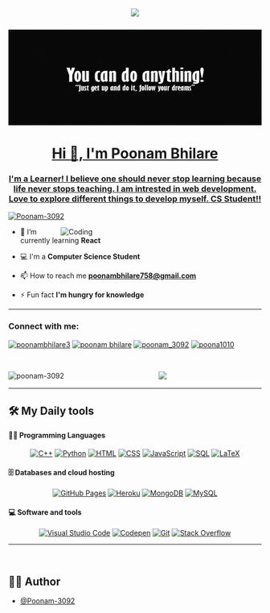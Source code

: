 <!-- Typing SVG -->
<h1 align="center">
  <a href="https://git.io/typing-svg">
    <img src="https://readme-typing-svg.herokuapp.com/?lines=Hey+Everyone+!+Welcome+To+My+Profile+!&center=true&size=30&width=800"]
  </a>
</h1>
<!-- ![Banner Image](./banner.jpg) -->
<img align="center" alt="Coding" width="1000" height="190" src="./banner.jpg">

<h1 align="center">Hi 👋, I'm Poonam Bhilare</h1>
<h3 align="center">I'm a Learner! I believe one should never stop learning because life never stops teaching. I am intrested in web development. Love to explore different things to develop myself. CS Student!!</h3>


<p align="left"> <img src="https://komarev.com/ghpvc/?username=Poonam-3092&label=Profile%20views&color=129e00&style=plastic" alt="Poonam-3092" /> </p>
<img align="right" alt="Coding" width="400" src="https://cdn.dribbble.com/users/2646423/screenshots/5507196/computer.gif">

  
 <!-- Ideas -->
 </a>

<!-- - 👨‍💻 You can also check out my portfolio at [https://khushboogoel01.github.io/](https://khushboogoel01.github.io/) -->
  
- 🌱 I’m currently learning **React**

- 💻 I'm a **Computer Science Student**

- 📫 How to reach me **poonambhilare758@gmail.com**

- ⚡ Fun fact **I'm hungry for knowledge**
---
<h3 align="left">Connect with me:</h3>
<p align="left">
<a href="https://twitter.com/poonambhilare3" target="blank"><img align="center" src="https://raw.githubusercontent.com/rahuldkjain/github-profile-readme-generator/master/src/images/icons/Social/twitter.svg" alt="poonambhilare3" height="30" width="40" /></a>
<a href="https://linkedin.com/in/poonam bhilare" target="blank"><img align="center" src="https://raw.githubusercontent.com/rahuldkjain/github-profile-readme-generator/master/src/images/icons/Social/linked-in-alt.svg" alt="poonam bhilare" height="30" width="40" /></a>
<a href="https://instagram.com/poonam_3092" target="blank"><img align="center" src="https://raw.githubusercontent.com/rahuldkjain/github-profile-readme-generator/master/src/images/icons/Social/instagram.svg" alt="poonam_3092" height="30" width="40" /></a>
<a href="https://www.leetcode.com/poona1010" target="blank"><img align="center" src="https://raw.githubusercontent.com/rahuldkjain/github-profile-readme-generator/master/src/images/icons/Social/leet-code.svg" alt="poona1010" height="30" width="40" /></a>
</p>
<br>


<p><img align="left" src="https://github-readme-stats.vercel.app/api/top-langs?username=Poonam-3092&show_icons=true&locale=en&layout=compact" alt="poonam-3092" /></p>


<!-- Trophies -->
<p align="center">
  <img alig src="https://github-profile-trophy.vercel.app/?username=Poonam-3092&row=1&column=5&rank=SSS,SS,S,AAA,AA,A,B,C,UNKNOWN,SECRET&theme=juicyfresh&no-bg=false&no-frame=false&margin-w=5&margin-h=0" />
</p>

---

<!-- <p>&nbsp;<img align="center" src="https://github-readme-stats.vercel.app/api?username=Poonam-3092&show_icons=true&locale=en" alt="Poonam-3092" /></p> -->



 <!-- Languages & Tools -->
## 🛠️ My Daily tools

#### 👨‍💻 Programming Languages

<p align="center">
    <!-- <a href="https://github.com/search?q=user%3ADenverCoder1+language%3Ac"><img alt="C" src="https://custom-icon-badges.herokuapp.com/badge/C-03599C.svg?logo=c-in-hexagon&logoColor=white"></a> -->
<!--   <a href="https://github.com/search?q=user%3ADenverCoder1+language%3AC"><img alt="C" src="https://img.shields.io/badge/C-00599C?style=for-the-badge&logo=c&logoColor=white"></a> -->
    <a href="https://github.com/search?q=user%3ADenverCoder1+language%3Acpp"><img alt="C++" src="https://custom-icon-badges.herokuapp.com/badge/C++-9C033A.svg?logo=cpp2&logoColor=white"></a>
    <a href="https://github.com/search?q=user%3ADenverCoder1+language%3Apython"><img alt="Python" src="https://img.shields.io/badge/Python-14354C.svg?logo=python&logoColor=white"></a>
    <a href="https://github.com/search?q=user%3ADenverCoder1+language%3Ahtml"><img alt="HTML" src="https://img.shields.io/badge/HTML-E34F26.svg?logo=html5&logoColor=white"></a>
    <a href="https://github.com/search?q=user%3ADenverCoder1+language%3Acss"><img alt="CSS" src="https://img.shields.io/badge/CSS-1572B6.svg?logo=css3&logoColor=white"></a>
    <a href="https://github.com/search?q=user%3ADenverCoder1+language%3Ajavascript"><img alt="JavaScript" src="https://img.shields.io/badge/JavaScript-F7DF1E.svg?logo=javascript&logoColor=black"></a>
    <a href="https://github.com/search?q=user%3ADenverCoder1+language%3Asql"><img alt="SQL" src="https://custom-icon-badges.herokuapp.com/badge/SQL-025E8C.svg?logo=database&logoColor=white"></a>
<!--     <a href="https://github.com/search?q=user%3ADenverCoder1+language%3Amarkdown"><img alt="Markdown" src="https://img.shields.io/badge/Markdown-000000.svg?logo=markdown&logoColor=white"></a> -->
    <a href="https://github.com/search?q=user%3ADenverCoder1+language%3Atex"><img alt="LaTeX" src="https://img.shields.io/badge/LaTeX-008080.svg?logo=LaTeX&logoColor=white"></a>
<!--     <a href="https://github.com/search?q=user%3ADenverCoder1+language%3Ajavascript"><img alt="Node.js" src="https://img.shields.io/badge/Node.js-43853D.svg?logo=node.js&logoColor=white"></a> -->
</p>
<!-- 
#### 🧰 Frameworks and libraries

<p align="center">
    <a href="#"><img alt="Django" src="https://img.shields.io/badge/django-228B22.svg?logo=django"></a>
    <a href="#"><img alt="Django Rest Framework" src="https://img.shields.io/badge/djangorestframework-yellowgreen.svg?logo=django"></a>
    <a href="#"><img alt="React" src="https://img.shields.io/badge/React-20232a.svg?logo=react&logoColor=%2361DAFB"></a>
    <a href="#"><img alt="Bootstrap" src="https://img.shields.io/badge/Bootstrap-7952B3.svg?logo=bootstrap&logoColor=white"></a>
    <a href="#"><img alt="Tailwindcss" src="https://img.shields.io/badge/tailwindcss-blue.svg?logo=tailwindcss"></a>
</p> -->

#### 🗄️ Databases and cloud hosting

<p align="center">
    <a href="#"><img alt="GitHub Pages" src="https://img.shields.io/badge/GitHub%20Pages-327FC7.svg?logo=github&logoColor=white"></a>
    <a href="#"><img alt="Heroku" src="https://img.shields.io/badge/Heroku-430098.svg?logo=heroku&logoColor=white"></a>
    <a href="#"><img alt="MongoDB" src ="https://img.shields.io/badge/MongoDB-4ea94b.svg?logo=mongodb&logoColor=white"></a>
    <a href="#"><img alt="MySQL" src="https://img.shields.io/badge/MySQL-00f.svg?logo=mysql&logoColor=white"></a>
<!--     <a href="#"><img alt="Notion" src="https://img.shields.io/badge/Notion-010101.svg?logo=notion&logoColor=white"></a> -->
    <!-- <a href="#"><img alt="PostgreSQL" src ="https://img.shields.io/badge/PostgreSQL-316192.svg?logo=postgresql&logoColor=white"></a> -->
    <!-- <a href="#"><img alt="SQLite" src ="https://img.shields.io/badge/SQLite-07405e.svg?logo=sqlite&logoColor=white"></a> -->
</p>

#### 💻 Software and tools

<p align="center">
    <a href="#"><img alt="Visual Studio Code" src="https://img.shields.io/badge/Visual%20Studio%20Code-0078d7.svg?logo=visual-studio-code&logoColor=white"></a>
<!--     <a href="#"><img alt="Brave" src="https://img.shields.io/badge/-Brave-FB542B?logo=brave&logoColor=white"></a> -->
    <a href="#"><img alt="Codepen" src="https://img.shields.io/badge/Codepen-000000.svg?logo=codepen&logoColor=white"></a>
<!--     <a href="#"><img alt="Codesandbox" src="https://img.shields.io/badge/Codesandbox-gray.svg?logo=codesandbox&logoColor=white"></a> -->
<!--     <a href="#"><img alt="Adobe" src="https://img.shields.io/badge/Adobe%20-%23FF0000.svg?logo=adobe&logoColor=white"></a> -->
    <a href="#"><img alt="Git" src="https://img.shields.io/badge/Git%20-%23F05033.svg?logo=git&logoColor=white"></a>
<!--     <a href="#"><img alt="Google Sheets" src="https://img.shields.io/badge/Google%20Sheets%20-%2334A853.svg?logo=google%20sheets&logoColor=white"></a> -->
    <a href="#"><img alt="Stack Overflow" src="https://img.shields.io/badge/-Stack%20Overflow-FE7A16?logo=stack-overflow&logoColor=white"></a>
</p>

---



<br>



## 🙋‍♂️ Author

- [@Poonam-3092](https://www.github.com/Poonam-3092)
<!-- __Check out my GitHub repository:__

<div>
  <p>
    <a href="https://github.com/laxmena/PyCalendly">
      <img src="https://github-readme-stats.vercel.app/api/pin/?username=laxmena&repo=PyCalendly" alt="GitHub Stats" />
    </a>
    <a href="https://github.com/laxmena/CloudOrg-Simulator">
      <img src="https://github-readme-stats.vercel.app/api/pin/?username=laxmena&repo=CloudOrg-Simulator" alt="GitHub Stats" />
    </a>
  </p>
</div> -->
